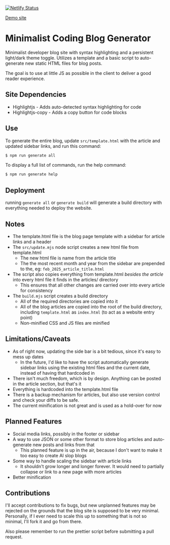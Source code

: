 [![Netlify Status](https://api.netlify.com/api/v1/badges/8006df7f-06b3-4949-8d3e-1f2e6b02b1dd/deploy-status)](https://app.netlify.com/sites/gregoridev/deploys)

[Demo site][demo_url]

# Minimalist Coding Blog Generator

Minimalist developer blog site with syntax highlighting and a persistent light/dark theme toggle.  Utilizes a template and a basic script to auto-generate new static HTML files for blog posts.

The goal is to use at little JS as possible in the client to deliver a good reader experience.

## Site Dependencies

- Highlightjs - Adds auto-detected syntax highlighting for code
- Highlightjs-copy - Adds a copy button for code blocks

## Use

To generate the entire blog, update `src/template.html` with the article and updated sidebar links, and run this command:
```sh
$ npm run generate all
```
To display a full list of commands, run the help command:
```sh
$ npm run generate help
```

## Deployment

running `generate all` or `generate build` will generate a build directory with everything needed to deploy the website.

## Notes

- The template.html file is the blog page template with a sidebar for article links and a header
- The `src/update.mjs` node script creates a new html file from template.html
  * The new html file is name from the article title
  * The the most recent month and year from the sidebar are prepended to the, eg: `feb_2025_article_title.html`
- The script also copies everything from template.html _besides the article_ into every html file it finds in the articles/ directory
  * This ensures that all other changes are carried over into every article for consistency
- The `build.mjs` script creates a build directory
  * All of the required directories are copied into it
  * All of the blog articles are copied into the root of the build directory, including `template.html` as `index.html` (to act as a website entry point)
  * Non-minified CSS and JS files are minified

## Limitations/Caveats

- As of right now, updating the side bar is a bit tedious, since it's easy to mess up dates
  * In the future, I'd like to have the script automatically generate sidebar links using the existing html files and the current date, instead of having that hardcoded in
- There isn't much freedom, which is by design. Anything can be posted in the article section, but that's it
- Everything is hardcoded into the template.html file
- There is a backup mechanism for articles, but also use version control and check your diffs to be safe.
- The current minification is not great and is used as a hold-over for now

## Planned Features

- Social media links, possibly in the footer or sidebar
- A way to use JSON or some other format to store blog articles and auto-generate new posts and links from that
    * This planned feature is up in the air, because I don't want to make it too easy to create AI slop blogs
- Some way to handle scaling the sidebar with article links
    * It shouldn't grow longer and longer forever. It would need to partially collapse or link to a new page with more articles
- Better minification

## Contributions

I'll accept contributions to fix bugs, but new unplanned features may be rejected on the grounds that the blog site is supposed to be very minimal.  Personally, if I ever need to scale this up to something that is not so minimal, I'll fork it and go from there.

Also please remember to run the prettier script before submitting a pull request.


[//]: #
[demo_url]: https://gregoridev.netlify.app/
